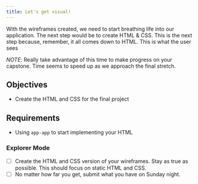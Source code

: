 ```yaml
---
title: Let's get visual!
---
```


With the wireframes created, we need to start breathing life into our application. The next step would be to create HTML & CSS. This is the next step because, remember, it all comes down to HTML. This is what the user sees

_NOTE_: Really take advantage of this time to make progress on your capstone. Time seems to speed up as we approach the final stretch.

## Objectives

- Create the HTML and CSS for the final project

## Requirements

- Using `app-app` to start implementing your HTML

### Explorer Mode

- [ ] Create the HTML and CSS version of your wireframes. Stay as true as possible. This should focus on static HTML and CSS.
- [ ] No matter how far you get, submit what you have on Sunday night.
